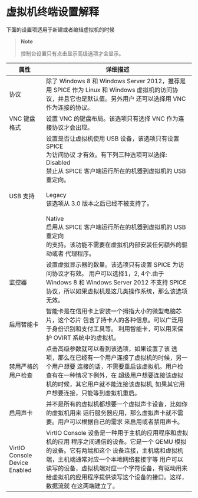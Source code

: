 # 虚拟机终端设置解释

下面的设置项适用于新建或者编辑虚拟机的时候

> **Note**
>
> 控制台设置只有点击显示高级选项才会显示。

|属性|详细描述|
|----|--------|
|协议|除了 Windows 8 和 Windows Server 2012，推荐是用 SPICE 作为 Linux 和 Windows 虚拟机的访问协议，并且它也是默认值。另外用户 还可以选择用 VNC 作为连接的协议。|
|VNC 键盘格式|设置 VNC 的键盘布局。该选项只有选择 VNC 作为连接协议才会出现。|
|USB 支持|设置是否让虚拟机使用 USB 设备，该选项只有设置 SPICE<br/>为访问协议 才有效。有下列三种选项可以选择:<br/>Disabled<br/>禁止从 SPICE 客户端运行所在的机器到虚拟机的 USB 重定向。<br/><br/>Legacy<br/>该选项从 3.0 版本之后已经不被支持了。<br/><br/>Native<br/>启用从 SPICE 客户端运行所在的机器到虚拟机的 USB 重定向<br/>的支持。该功能不需要在虚拟机内部安装任何额外的驱动或者 代理程序。|
|监控器|设置虚拟显示器的数量。该选项只有设置 SPICE 为访问协议才有效。 用户可以选择1，2, 4个.由于 Windows 8 和 Windows Server 2012 不支持 SPICE 协议，所以如果虚拟机是这几类操作系统，那么该选项无效。|
|启用智能卡|智能卡是在信用卡上安装一个拇指大小的微型电脑芯片，这个芯片 包含了持卡人的各种信息。可以广泛用于身份识别和支付工具等。 利用智能卡，可以用来保护 OVIRT 系统中的虚拟机。|
|禁用严格的用户检查|点击高级参数就可以看到该选项，如果设置了该 选项，那么在已经有一个用户连接了虚拟机的时候，另一个用户想要 连接的话，不需要重启该虚拟机。用户检查有在一种情况下例外，在 超级用户想要连接该虚拟机的时候，其它用户就不能连接该虚拟机, 如果其它用户想要连接，只能等到虚拟机重启。|
|启用声卡|并不是所有的虚拟机都想要一个虚拟声卡设备，比如你的虚拟机用来 运行服务器应用，那么虚拟声卡就不需要。用户可以根据自己的需求 来启用或者禁用声卡。|
|VirtIO Console Device Enabled|VirtIO Console 设备是一种用于主机的应用程序和虚拟机的应用 程序之间通信的设备。它是一个 QEMU 模拟的设备。它有两端和这个 设备连接，主机端和虚拟机端，主机端通常对应一个本地网络套接字等 用户可以读写的设备，虚拟机端对应一个字符设备，有驱动用来 给虚拟机的应用程序提供读写这个设备的接口。这样，数据流就 在这两端建立了。|
